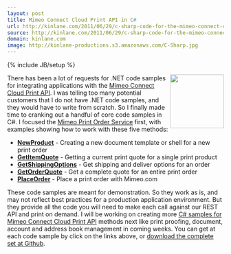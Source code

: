```yaml
---
layout: post
title: Mimeo Connect Cloud Print API in C#
url: http://kinlane.com/2011/06/29/c-sharp-code-for-the-mimeo-connect-cloud-print-api/
source: http://kinlane.com/2011/06/29/c-sharp-code-for-the-mimeo-connect-cloud-print-api/
domain: kinlane.com
image: http://kinlane-productions.s3.amazonaws.com/C-Sharp.jpg
---
```

{% include JB/setup %}

<p>
     <img class="c1" src="http://kinlane-productions.s3.amazonaws.com/C-Sharp.jpg" alt="" width="125" align="right" /> There has been a lot of requests for .NET code samples for integrating applications with the <a title="Mimeo Connect Cloud Print API" href="http://developer.mimeo.com/">Mimeo Connect Cloud Print API</a>. I was telling too many potential customers that I do not have .NET code samples, and they would have to write from scratch. So I finally made time to cranking out a handful of core code samples in C#. I focused the <a title="Mimeo Print Order Service" href="http://developer.mimeo.com/documentation/service_detail.php?ID=5">Mimeo Print Order Service</a> first, with examples showing how to work with these five methods:
</p>
<ul class="mainlist">
     <li>
          <strong><a href="http://developer.mimeo.com/code/code_type_detail.php?ID=63&amp;tag=" target="_blank">NewProduct</a></strong> - Creating a new document template or shell for a new print order
     </li>
     <li>
          <strong><a href="http://developer.mimeo.com/code/code_type_detail.php?ID=60&amp;tag=" target="_blank">GetItemQuote</a></strong> - Getting a current print quote for a single print product
     </li>
     <li>
          <strong><a href="http://developer.mimeo.com/code/code_type_detail.php?ID=62&amp;tag=" target="_blank">GetShippingOptions</a></strong> - Get shipping and deliver options for an order
     </li>
     <li>
          <strong><a href="http://developer.mimeo.com/code/code_type_detail.php?ID=61&amp;tag=" target="_blank">GetOrderQuote</a></strong> - Get a complete quote for an entire print order
     </li>
     <li>
          <strong><a href="http://developer.mimeo.com/code/code_type_detail.php?ID=64&amp;tag=" target="_blank">PlaceOrder</a></strong> - Place a print order with Mimeo.com
     </li>
</ul>
<p>
     These code samples are meant for demonstration. So they work as is, and may not reflect best practices for a production application environment. But they provide all the code you will need to make each call against our REST API and print on demand. I will be working on creating more <a title="C# samples for the Mimeo Connect Cloud Print API" href="http://developer.mimeo.com/code/code_type_listing.php?tag=CSharp">C# samples for Mimeo Connect Cloud Print API</a> methods next like print proofing, document, account and address book management in coming weeks. You can get at each code sample by click on the links above, or <a title="complete set at Github" href="PlaceOrder">download the complete set at Github</a>.
</p>